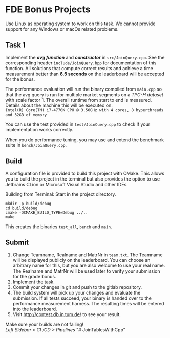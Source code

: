 # FDE Bonus Projects

Use Linux as operating system to work on this task. We cannot provide support for any Windows or macOs related problems.

## Task 1

Implement the **_avg function_** and **_constructor_** in `src/JoinQuery.cpp`. 
See the corresponding header `include/JoinQuery.hpp` for documentation of this function. 
All solutions that compute correct results and achieve a time measurement better than **6.5 seconds** on the leaderboard 
will be accepted for the bonus.

The performance evaluation will run the binary compiled from `main.cpp` so that the avg query is run for multiple 
market segments on a _TPC-H dataset_ with scale factor 1. 
The overall runtime from start to end is measured.<br>
Details about the machine this will be executed on: <br>
`Intel(R) Core(TM) i7-4770K CPU @ 3.50GHz with 4 cores, 8 hyperthreads and 32GB of memory`

You can use the test provided in `test/JoinQuery.cpp` to check if your implementation works
correctly.

When you do performance tuning, you may use and extend the benchmark suite in `bench/JoinQuery.cpp`.

## Build
A configuration file is provided to build this project with CMake. This allows you to build the project
in the terminal but also provides the option to use Jetbrains CLion or Microsoft Visual Studio and other
IDEs.

Building from Terminal:
Start in the project directory.
```
mkdir -p build/debug
cd build/debug
cmake -DCMAKE_BUILD_TYPE=Debug ../..
make
```

This creates the binaries `test_all`, `bench` and `main`.

## Submit
1. Change Teamname, Realname and MatrNr in `team.txt`. 
The Teamname will be displayed publicly on the leaderboard.
You can choose an arbitrary name for this, but you are also welcome to use your real name. 
The Realname and MatrNr will be used later to verify your submission for the grade bonus.
2. Implement the task.
3. Commit your changes in git and push to the gitlab repository.
4. The build system will pick up your changes and evaluate the submission. 
If all tests succeed, your binary is handed over to the performance measurement harness. 
The resulting times will be entered into the leaderboard.
5. Visit http://contest.db.in.tum.de/ to see your result.

Make sure your builds are not failing! <br/>
*Left Sidebar > CI /CD > Pipelines*
"# JoinTablesWithCpp" 

